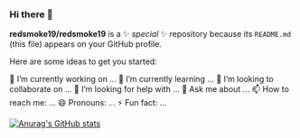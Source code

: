 ### Hi there 👋

**redsmoke19/redsmoke19** is a ✨ _special_ ✨ repository because its `README.md` (this file) appears on your GitHub profile.

Here are some ideas to get you started:

🔭 I’m currently working on ...
🌱 I’m currently learning ...
👯 I’m looking to collaborate on ...
🤔 I’m looking for help with ...
💬 Ask me about ...
📫 How to reach me: ...
😄 Pronouns: ...
⚡ Fun fact: ...

[![Anurag's GitHub stats](https://github-readme-stats.vercel.app/api?username=redsmoke19&show_icons=true&theme=radical)
](https://github.com/anuraghazra/github-readme-stats)
